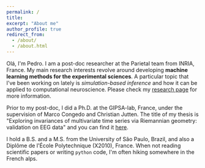 ```yaml
---
permalink: /
title: 
excerpt: "About me"
author_profile: true
redirect_from: 
  - /about/
  - /about.html
---
```


Olá, I'm Pedro. I am a post-doc researcher at the Parietal team from INRIA, France. My main research interests revolve around developing **<span>machine learning methods for the experimental sciences</span>**. A particular topic that I've been working on lately is *simulation-based inference* and how it can be applied to computational neuroscience. Please check my <a href="/research.html" >research page</a> for more information.

Prior to my post-doc, I did a Ph.D. at the GIPSA-lab, France, under the supervision of Marco Congedo and Christian Jutten. The title of my thesis is "Exploring invariances of multivariate time series via Riemannian geometry: validation on EEG data" and you can find it <a href="https://hal.archives-ouvertes.fr/tel-02345388" target="_blank">here</a>.

I hold a B.S. and a M.S. from the University of São Paulo, Brazil, and also a Diplôme de l'École Polytechnique (X2010), France. When not reading scientific papers or writing `python` code, I'm often hiking somewhere in the French alps.